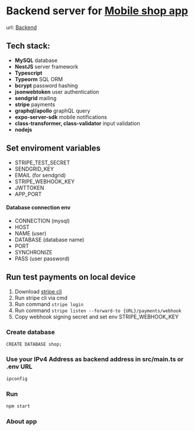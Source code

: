 # Backend server for <a href="https://github.com/DMQQ/shop-mobile-react-native" target="_blank">Mobile shop app</a>

url: <a href="http://srv11.mikr.us:20220/">Backend</a>

## **Tech stack**:

- **MySQL** database
- **NestJS** server framework
- **Typescript**
- **Typeorm** SQL ORM
- **bcrypt** password hashing
- **jsonwebtoken** user authentication
- **sendgrid** mailing
- **stripe** payments
- **graphql/apollo** graphQL query
- **expo-server-sdk** mobile notifications
- **class-transformer, class-validator** input validation
- **nodejs**

## **Set enviroment variables**

- STRIPE_TEST_SECRET
- SENDGRID_KEY
- EMAIL (for sendgrid)
- STRIPE_WEBHOOK_KEY
- JWTTOKEN
- APP_PORT

#### **Database connection env**

- CONNECTION (mysql)
- HOST
- NAME (user)
- DATABASE (database name)
- PORT
- SYNCHRONIZE
- PASS (user password)

## Run test payments on local device

1. Download [stripe cli](https://stripe.com/docs/stripe-cli)
2. Run stripe cli via cmd
3. Run command `stripe login`
4. Run command `stripe listen --forward-to {URL}/payments/webhook `
5. Copy webhook signing secret and set env STRIPE_WEBHOOK_KEY

### Create database

```mysql
CREATE DATABASE shop;
```

### Use your IPv4 Address as backend address in src/main.ts or .env URL

```bash
ipconfig
```

### Run

```bash
npm start
```

[comment]: <> (popraw)

### About app
